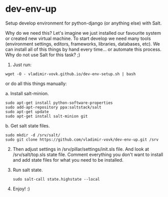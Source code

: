 dev-env-up
==========

Setup develop environment for python-django (or anything else) with Salt.

Why do we need this? Let's imagine we just installed our favourite system or
created new virtual machine. To start develop we need many tools (environment
settings, editors, frameworks, libraries, databases, etc).
We can install all of this things by hand every time... or automate this process.
Why do not use Salt for this task? ;)

1. Just run:
```
wget -O - vladimir-vovk.github.io/dev-env-setup.sh | bash
```
or do all this things manually:

a. Install salt-minion.
   ```
   sudo apt-get install python-software-properties
   sudo add-apt-repository ppa:saltstack/salt
   sudo apt-get update
   sudo apt-get install salt-minion git
   ```

b. Get salt state files.
   ```
   sudo mkdir -d /srv/salt/
   sudo git clone https://github.com/vladimir-vovk/dev-env-up.git /srv
   ```

2. Then adjust settings in /srv/pillar/settings/init.sls file. And look at
   /srv/salt/top.sls state file. Comment everything you don't want to install
   and add state files for what you need to be installed.

3. Run salt state.
   ```
   sudo salt-call state.highstate --local
   ```

4. Enjoy! :)
